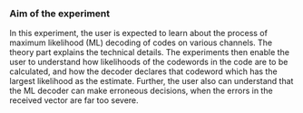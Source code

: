 ### Aim of the experiment

In this experiment, the user is expected to learn about the process of maximum likelihood (ML) decoding of codes on various channels. The theory part explains the technical details. The experiments then enable the user to understand how likelihoods of the codewords in the code are to be calculated, and how the decoder declares that codeword which has the largest likelihood as the estimate. Further, the user also can understand that the ML decoder can make erroneous decisions, when the errors in the received vector are far too severe. 